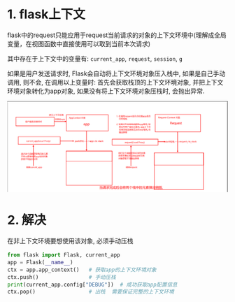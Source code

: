 # 1. flask上下文

flask中的request只能应用于request当前请求的对象的上下文环境中(理解成全局变量，在视图函数中直接使用可以取到当前本次请求)

其中存在于上下文中的变量有: `current_app`, `request`, `session`, `g`

如果是用户发送请求时, Flask会自动将上下文环境对象压入栈中, 如果是自己手动调用, 则不会, 在调用以上变量时:
首先会获取栈顶的上下文环境对象, 并把上下文环境对象转化为app对象, 如果没有将上下文环境对象压栈时, 会抛出异常.

![image-20200528234957942](07-flask%E4%B8%8A%E4%B8%8B%E6%96%87.assets/image-20200528234957942.png)

# 2. 解决

在非上下文环境要想使用该对象, 必须手动压栈

```python
from flask import Flask, current_app
app = Flask(__name__)
ctx = app.app_context()   # 获取app的上下文环境对象
ctx.push()                # 手动压栈
print(current_app.config["DEBUG"])  # 成功获取app配置信息
ctx.pop()                 # 出栈  需要保证完整的上下文环境
```

